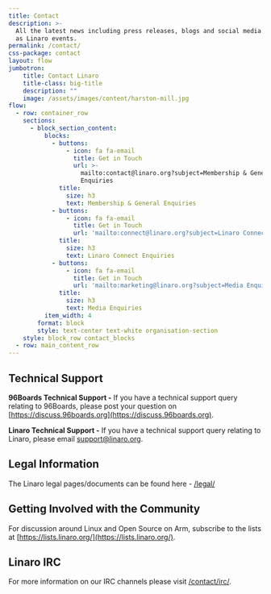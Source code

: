 ```yaml
---
title: Contact
description: >-
  All the latest news including press releases, blogs and social media as well
  as Linaro events.
permalink: /contact/
css-package: contact
layout: flow
jumbotron:
    title: Contact Linaro
    title-class: big-title
    description: ""
    image: /assets/images/content/harston-mill.jpg
flow:
  - row: container_row
    sections:
      - block_section_content:
          blocks:
            - buttons:
                - icon: fa fa-email
                  title: Get in Touch
                  url: >-
                    mailto:contact@linaro.org?subject=Membership & General
                    Enquiries
              title:
                size: h3
                text: Membership & General Enquiries
            - buttons:
                - icon: fa fa-email
                  title: Get in Touch
                  url: 'mailto:connect@linaro.org?subject=Linaro Connect Enquiries'
              title:
                size: h3
                text: Linaro Connect Enquiries
            - buttons:
                - icon: fa fa-email
                  title: Get in Touch
                  url: 'mailto:marketing@linaro.org?subject=Media Enquiries'
              title:
                size: h3
                text: Media Enquiries
          item_width: 4
        format: block
        style: text-center text-white organisation-section
    style: block_row contact_blocks
  - row: main_content_row
---
```

## Technical Support

**96Boards Technical Support -** If you have a technical support query relating to 96Boards, please post your question on [https://discuss.96boards.org](https://discuss.96boards.org).

**Linaro Technical Support -** If you have a technical support query relating to Linaro, please email [support@linaro.org](mailto:support@linaro.org).

## Legal Information

The Linaro legal pages/documents can be found here - [/legal/](/legal)

## Getting Involved with the Community

For discussion around Linux and Open Source on Arm, subscribe to the lists at [https://lists.linaro.org/](https://lists.linaro.org/).

## Linaro IRC

For more information on our IRC channels please visit [/contact/irc/](/contact/irc/).
